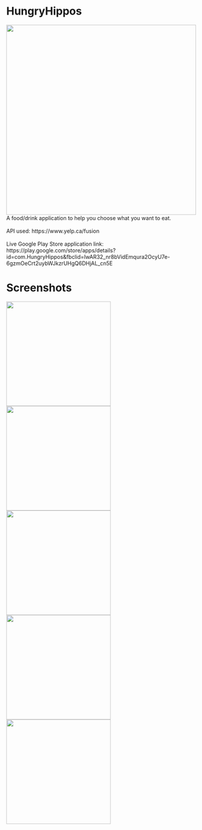 # HungryHippos

<img src="../master/screenshots/feature.png" width="500">
A food/drink application to help you choose what you want to eat.
<br>
<br>
API used: https://www.yelp.ca/fusion
<br>
<br>
Live Google Play Store application link: https://play.google.com/store/apps/details?id=com.HungryHippos&fbclid=IwAR32_nr8bVidEmqura2OcyU7e-6gzmOeCrt2uybWJkzrUHgQ6DHjAL_cn5E

# Screenshots

<p float="left">
  <img src="../master/screenshots/home_screen_light.png" width="275">
  <img src="../master/screenshots/restaurant_list.png" width="275">
  <img src="../master/screenshots/restaurant_detail.png" width="275">
  <img src="../master/screenshots/home_screen_dark.png" width="275">
  <img src="../master/screenshots/settings_page.png" width="275">
</p>